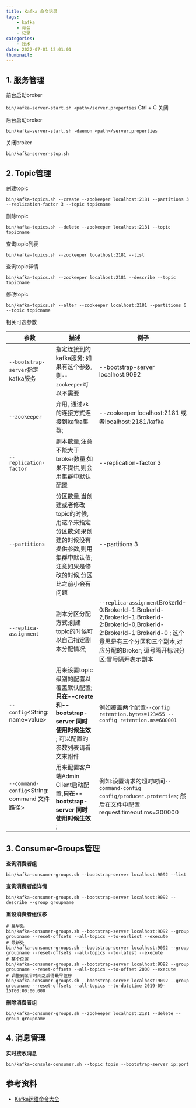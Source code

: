 ```yaml
---
title: Kafka 命令记录
tags:
    - kafka
    - 命令
    - 记录
categories:
    - 技术
date: 2022-07-01 12:01:01
thumbnail:
---
```

## 1. 服务管理

前台启动broker

`bin/kafka-server-start.sh <path>/server.properties`
Ctrl + C 关闭

后台启动broker

`bin/kafka-server-start.sh -daemon <path>/server.properties`

关闭broker

`bin/kafka-server-stop.sh`

## 2. Topic管理

创建topic

`bin/kafka-topics.sh --create --zookeeper localhost:2181 --partitions 3 --replication-factor 3 --topic topicname`

删除topic

`bin/kafka-topics.sh --delete --zookeeper localhost:2181 --topic topicname`

查询topic列表

`bin/kafka-topics.sh --zookeeper localhost:2181 --list`

查询topic详情

`bin/kafka-topics.sh --zookeeper localhost:2181 --describe --topic topicname`

修改topic

`bin/kafka-topics.sh --alter --zookeeper localhost:2181 --partitions 6 --topic topicname`

相关可选参数

| 参数                                         | 描述                                                                                                                                         | 例子                                                                                                                                                                                                          |
| ---------------------------------------------- | ---------------------------------------------------------------------------------------------------------------------------------------------- | --------------------------------------------------------------------------------------------------------------------------------------------------------------------------------------------------------------- |
| `--bootstrap-server`指定kafka服务            | 指定连接到的kafka服务; 如果有这个参数,则`--zookeeper`可以不需要                                                                              | --bootstrap-server localhost:9092                                                                                                                                                                             |
| `--zookeeper`                                | 弃用, 通过zk的连接方式连接到kafka集群;                                                                                                       | --zookeeper localhost:2181 或者localhost:2181/kafka                                                                                                                                                           |
| `--replication-factor`                       | 副本数量,注意不能大于broker数量;如果不提供,则会用集群中默认配置                                                                              | --replication-factor 3                                                                                                                                                                                        |
| `--partitions`                               | 分区数量,当创建或者修改topic的时候,用这个来指定分区数;如果创建的时候没有提供参数,则用集群中默认值; 注意如果是修改的时候,分区比之前小会有问题 | --partitions 3                                                                                                                                                                                                |
| `--replica-assignment`                       | 副本分区分配方式;创建topic的时候可以自己指定副本分配情况;                                                                                    | `--replica-assignment`BrokerId-0:BrokerId-1:BrokerId-2,BrokerId-1:BrokerId-2:BrokerId-0,BrokerId-2:BrokerId-1:BrokerId-0 ; 这个意思是有三个分区和三个副本,对应分配的Broker; 逗号隔开标识分区;冒号隔开表示副本 |
| `--config`<String: name=value>               | 用来设置topic级别的配置以覆盖默认配置;**只在--create 和--bootstrap-server 同时使用时候生效** ; 可以配置的参数列表请看文末附件                | 例如覆盖两个配置`--config retention.bytes=123455 --config retention.ms=600001`                                                                                                                                |
| `--command-config`<String: command 文件路径> | 用来配置客户端Admin Client启动配置,**只在--bootstrap-server 同时使用时候生效** ;                                                             | 例如:设置请求的超时时间`--command-config config/producer.proterties`; 然后在文件中配置 request.timeout.ms=300000                                                                                              |


## 3. Consumer-Groups管理

**查询消费者组**

`bin/kafka-consumer-groups.sh --bootstrap-server localhost:9092 --list`

**查询消费者组详情**

`bin/kafka-consumer-groups.sh --bootstrap-server localhost:9092 --describe --group groupname`

**重设消费者组位移**

```shell
# 最早处
bin/kafka-consumer-groups.sh --bootstrap-server localhost:9092 --group groupname --reset-offsets --all-topics --to-earliest --execute
# 最新处
bin/kafka-consumer-groups.sh --bootstrap-server localhost:9092 --group groupname --reset-offsets --all-topics --to-latest --execute
# 某个位置
bin/kafka-consumer-groups.sh --bootstrap-server localhost:9092 --group groupname --reset-offsets --all-topics --to-offset 2000 --execute
# 调整到某个时间之后得最早位移
bin/kafka-consumer-groups.sh --bootstrap-server localhost:9092 --group groupname --reset-offsets --all-topics --to-datetime 2019-09-15T00:00:00.000
```

**删除消费者组**

`bin/kafka-consumer-groups.sh --zookeeper localhost:2181 --delete --group groupname`

## 4. 消息管理

**实时接收消息**

`bin/kafka-console-consumer.sh --topic topin --bootstrap-server ip:port`



## 参考资料

- [Kafka运维命令大全](https://www.cnblogs.com/tree1123/p/11525610.html)

